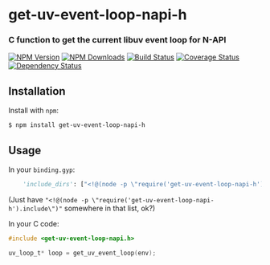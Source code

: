 get-uv-event-loop-napi-h
=================================
### C function to get the current libuv event loop for N-API

[![NPM Version](https://img.shields.io/npm/v/get-uv-event-loop-napi-h.svg?style=flat)](https://npmjs.org/package/get-uv-event-loop-napi-h)
[![NPM Downloads](https://img.shields.io/npm/dm/get-uv-event-loop-napi-h.svg?style=flat)](https://npmjs.org/package/get-uv-event-loop-napi-h)
[![Build Status](https://travis-ci.org/node-ffi-napi/get-uv-event-loop-napi-h.svg?style=flat&branch=master)](https://travis-ci.org/node-ffi-napi/get-uv-event-loop-napi-h?branch=master)
[![Coverage Status](https://coveralls.io/repos/node-ffi-napi/get-uv-event-loop-napi-h/badge.svg?branch=master)](https://coveralls.io/r/node-ffi-napi/get-uv-event-loop-napi-h?branch=master)
[![Dependency Status](https://david-dm.org/node-ffi-napi/get-uv-event-loop-napi-h.svg?style=flat)](https://david-dm.org/node-ffi-napi/get-uv-event-loop-napi-h)

Installation
------------

Install with `npm`:

``` bash
$ npm install get-uv-event-loop-napi-h
```

Usage
-----

In your `binding.gyp`:

```python
    'include_dirs': ["<!@(node -p \"require('get-uv-event-loop-napi-h').include\")"],
```

(Just have `"<!@(node -p \"require('get-uv-event-loop-napi-h').include\")"` somewhere in that list, ok?)

In your C code:

```c
#include <get-uv-event-loop-napi.h>

uv_loop_t* loop = get_uv_event_loop(env);
```
